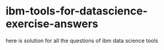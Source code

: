 # ibm-tools-for-datascience-exercise-answers
here is solution for all the questions of ibm data science tools
